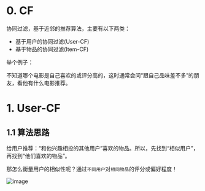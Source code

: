 
# 0. CF

协同过滤，基于近邻的推荐算法，主要有以下两类：

- 基于用户的协同过滤(User-CF)
- 基于物品的协同过滤(Item-CF)

举个例子：

不知道哪个电影是自己喜欢的或评分高的，这时通常会问“跟自己品味差不多”的朋友，看他有什么电影推荐。

# 1. User-CF

## 1.1 算法思路

给用户推荐：“和他兴趣相投的其他用户”喜欢的物品。所以，先找到“相似用户”，再找到“他们喜欢的物品”。

那怎么衡量用户的相似性呢？通过`不同用户`对`相同物品`的评分或偏好程度！

![image](https://gitee.com/journey7878/img-bed/raw/master/RecommendSys1/picUserCF1.png)

